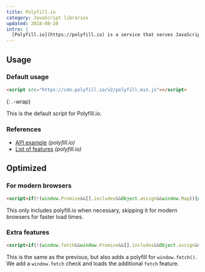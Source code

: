 ```yaml
---
title: Polyfill.io
category: JavaScript libraries
updated: 2018-08-20
intro: |
  [Polyfill.io](https://polyfill.io) is a service that serves JavaScript polyfills.
---
```


## Usage

### Default usage

```html
<script src="https://cdn.polyfill.io/v2/polyfill.min.js"></script>
```
{: .-wrap}

This is the default script for Polyfill.io.

### References

* [API example](https://polyfill.io/v2/docs/api) _(polyfill.io)_
* [List of features](https://polyfill.io/v2/docs/features) _(polyfill.io)_

## Optimized

### For modern browsers

```html
<script>if(!(window.Promise&&[].includes&&Object.assign&&window.Map)){document.write('<script src="https://cdn.polyfill.io/v2/polyfill.min.js"></scr'+'ipt>')}</script>
```

This only includes polyfill.io when necessary, skipping it for modern browsers for faster load times.

### Extra features

```html
<script>if(!(window.fetch&&window.Promise&&[].includes&&Object.assign&&window.Map)){document.write('<script src="https://cdn.polyfill.io/v2/polyfill.min.js?features=default,fetch"></scr'+'ipt>')}</script>
```

This is the same as the previous, but also adds a polyfill for `window.fetch()`. We add a `window.fetch` check and loads the additional `fetch` feature.
